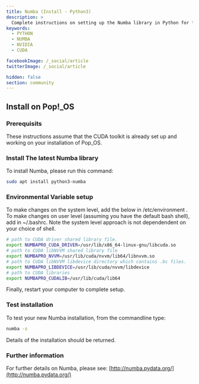 ```yaml
---
title: Numba (Install - Python3)
description: >
  Complete instructions on setting up the Numba library in Python for fast, parallel computing using the NVIDIA CUDA toolkit.
keywords:
  - PYTHON
  - NUMBA
  - NVIDIA
  - CUDA

facebookImage: /_social/article
twitterImage: /_social/article

hidden: false
section: community
---
```


## Install on Pop!_OS

### Prerequisits

These instructions assume that the CUDA toolkit is already set up and working on your installation of Pop_OS.

### Install The latest Numba library

To install Numba, please run this command:

```bash
sudo apt install python3-numba
```

### Environmental Variable setup

To make changes on the system level, add the below in  /etc/environment .
To make changes on user level (assuming you have the default bash shell), add in ~/.bashrc.
Note the system level approach is not dependendent on your choice of shell.

```bash
# path to CUDA driver shared library file.
export NUMBAPRO_CUDA_DRIVER=/usr/lib/x86_64-linux-gnu/libcuda.so
# path to CUDA libNVVM shared library file
export NUMBAPRO_NVVM=/usr/lib/cuda/nvvm/lib64/libnvvm.so
# path to CUDA libNVVM libdevice directory which contains .bc files.
export NUMBAPRO_LIBDEVICE=/usr/lib/cuda/nvvm/libdevice
# path to CUDA libraries
export NUMBAPRO_CUDALIB=/usr/lib/cuda/lib64
```

Finally, restart your computer to complete setup.

### Test installation

To test your new Numba installation, from the commandline type:

```bash
numba -s
```

Details of the installation should be returned.

### Further information

For further details on Numba, please see:
[http://numba.pydata.org/](http://numba.pydata.org/)
